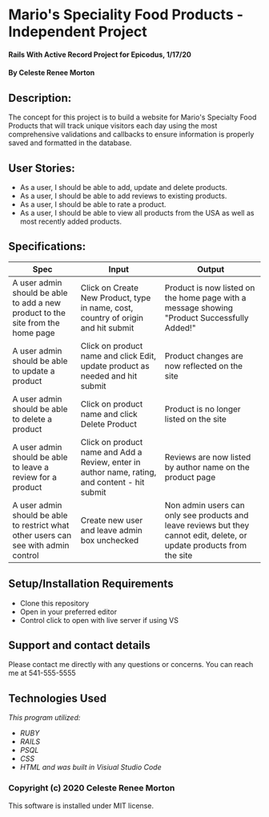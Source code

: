 # Mario's Speciality Food Products - Independent Project
#### Rails With Active Record Project for Epicodus, 1/17/20
#### By Celeste Renee Morton
## Description:
The concept for this project is to build a website for Mario's Specialty Food Products that will track unique visitors each day using the most comprehensive validations and callbacks to ensure information is properly saved and formatted in the database.

## User Stories:
* As a user, I should be able to add, update and delete products.
* As a user, I should be able to add reviews to existing products.
* As a user, I should be able to rate a product.
* As a user, I should be able to view all products from the USA as well as most recently added products.

## Specifications:

|Spec|Input|Output|
|-|-|-|
|A user admin should be able to add a new product to the site from the home page|Click on Create New Product, type in name, cost, country of origin and hit submit|Product is now listed on the home page with a message showing "Product Successfully Added!"|
|A user admin should be able to update a product|Click on product name and click Edit, update product as needed and hit submit|Product changes are now reflected on the site|
|A user admin should be able to delete a product|Click on product name and click Delete Product|Product is no longer listed on the site|
|A user admin should be able to leave a review for a product|Click on product name and Add a Review, enter in author name, rating, and content - hit submit|Reviews are now listed by author name on the product page|
|A user admin should be able to restrict what other users can see with admin control|Create new user and leave admin box unchecked|Non admin users can only see products and leave reviews but they cannot edit, delete, or update products from the site|

## Setup/Installation Requirements
* Clone this repository
* Open in your preferred editor
* Control click to open with live server if using VS
## Support and contact details
Please contact me directly with any questions or concerns. You can reach me at 541-555-5555
## Technologies Used
_This program utilized:_
* _RUBY_
* _RAILS_
* _PSQL_
* _CSS_
* _HTML_
_and was built in Visiual Studio Code_
### Copyright (c) 2020 Celeste Renee Morton
This software is installed under MIT license.
